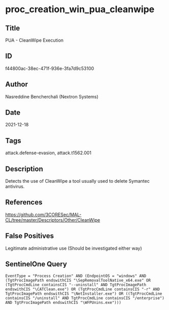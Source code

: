 # proc_creation_win_pua_cleanwipe

## Title
PUA - CleanWipe Execution

## ID
f44800ac-38ec-471f-936e-3fa7d9c53100

## Author
Nasreddine Bencherchali (Nextron Systems)

## Date
2021-12-18

## Tags
attack.defense-evasion, attack.t1562.001

## Description
Detects the use of CleanWipe a tool usually used to delete Symantec antivirus.

## References
https://github.com/3CORESec/MAL-CL/tree/master/Descriptors/Other/CleanWipe

## False Positives
Legitimate administrative use (Should be investigated either way)

## SentinelOne Query
```
EventType = "Process Creation" AND (EndpointOS = "windows" AND (TgtProcImagePath endswithCIS "\SepRemovalToolNative_x64.exe" OR (TgtProcCmdLine containsCIS "--uninstall" AND TgtProcImagePath endswithCIS "\CATClean.exe") OR (TgtProcCmdLine containsCIS "-r" AND TgtProcImagePath endswithCIS "\NetInstaller.exe") OR ((TgtProcCmdLine containsCIS "/uninstall" AND TgtProcCmdLine containsCIS "/enterprise") AND TgtProcImagePath endswithCIS "\WFPUnins.exe")))

```